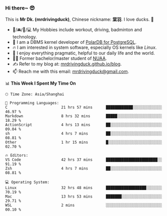 ### Hi there~ 😎

This is **Mr Dk. (mrdrivingduck)**, Chinese nickname: **棠羽**. I love ducks. 🦆

- 💪/🚘/🏸/💻 My Hobbies include workout, driving, badminton and technology.
- 🍊 I am a DBMS kernel developer of [PolarDB for PostgreSQL](https://github.com/ApsaraDB/PolarDB-for-PostgreSQL).
- 🔥 I am interested in system software, especially OS kernels like *Linux*.
- 🔧 I enjoy everything pragmatic, helpful to our daily life and the world.
- 👨‍🎓 Former bachelor/master student of [NUAA](https://en.wikipedia.org/wiki/Nanjing_University_of_Aeronautics_and_Astronautics).
- ✍ Refer to my blog at: [mrdrivingduck.github.io/blog](https://mrdrivingduck.github.io/blog/).
- 📫 Reach me with this email: [mrdrivingduck@gmail.com](mailto:mrdrivingduck@gmail.com).

<!--START_SECTION:waka-->
📊 **This Week I Spent My Time On** 

```text
🕑︎ Time Zone: Asia/Shanghai

💬 Programming Languages: 
C                        21 hrs 57 mins      ████████████░░░░░░░░░░░░░   46.97 % 
Markdown                 8 hrs 32 mins       █████░░░░░░░░░░░░░░░░░░░░   18.29 % 
ActionScript             4 hrs 13 mins       ██░░░░░░░░░░░░░░░░░░░░░░░   09.04 % 
sh                       4 hrs 7 mins        ██░░░░░░░░░░░░░░░░░░░░░░░   08.81 % 
Other                    1 hr 15 mins        █░░░░░░░░░░░░░░░░░░░░░░░░   02.70 % 

🔥 Editors: 
VS Code                  42 hrs 37 mins      ███████████████████████░░   91.19 % 
Zsh                      4 hrs 7 mins        ██░░░░░░░░░░░░░░░░░░░░░░░   08.81 % 

💻 Operating System: 
Linux                    32 hrs 48 mins      ██████████████████░░░░░░░   70.19 % 
Mac                      13 hrs 53 mins      ███████░░░░░░░░░░░░░░░░░░   29.71 % 
WSL                      2 mins              ░░░░░░░░░░░░░░░░░░░░░░░░░   00.10 % 
```


<!--END_SECTION:waka-->

<!-- ![Mr Dk.'s GitHub Stats](https://github-readme-stats.vercel.app/api?username=mrdrivingduck&count_private&show_icons=true&theme=buefy) -->

<!-- ![Most Used Languages](https://github-readme-stats.vercel.app/api/top-langs/?username=mrdrivingduck&exclude_repo=mips32-CPU,snort-tcp-socket&theme=buefy&layout=compact&langs_count=10) -->


<!--
**mrdrivingduck/mrdrivingduck** is a ✨ _special_ ✨ repository because its `README.md` (this file) appears on your GitHub profile.

Here are some ideas to get you started:

- 🔭 I’m currently working on ...
- 🌱 I’m currently learning ...
- 👯 I’m looking to collaborate on ...
- 🤔 I’m looking for help with ...
- 💬 Ask me about ...
- 📫 How to reach me: ...
- 😄 Pronouns: ...
- ⚡ Fun fact: ...
-->
